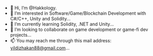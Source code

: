 - 👋 Hi, I’m @Hakkology.
- 👀 I’m interested in Software/Game/Blockchain Development with C#/C++, Unity and Solidity...
- 🌱 I’m currently learning Solidity, .NET and Unity...
- 💞️ I’m looking to collaborate on game development or game-fi dev projects...
- 📫 You may reach me through this mail address: yildizhakan88@gmail.com...

<!---
Hakkology/Hakkology is a ✨ special ✨ repository because its `README.md` (this file) appears on your GitHub profile.
You can click the Preview link to take a look at your changes.
--->
